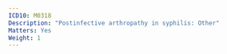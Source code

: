 ```yaml
---
ICD10: M0318
Description: "Postinfective arthropathy in syphilis: Other"
Matters: Yes
Weight: 1
---
```

